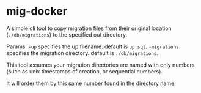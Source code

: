 # mig-docker

A simple cli tool to copy migration files from their original location (`./db/migrations`) to the specified out directory.

Params:
`-up` specifies the up filename. default is `up.sql`.
`-migrations` specifies the migration directory. default is `./db/migrations`.

This tool assumes your migration directories are named with only numbers (such as unix timestamps of creation, or sequential numbers).

It will order them by this same number found in the directory name.
